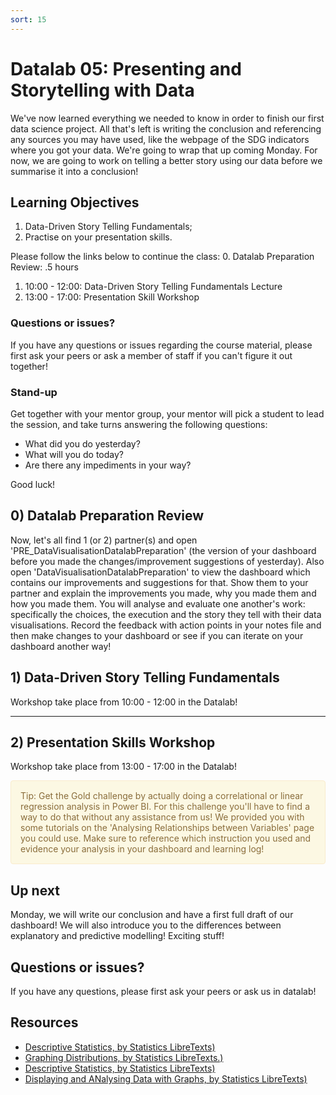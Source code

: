 ```yaml
---
sort: 15
---
```


# Datalab 05: Presenting and Storytelling with Data

We've now learned everything we needed to know in order to finish our first data science project. All that's left is writing the conclusion and referencing any sources you may have used, like the webpage of the SDG indicators where you got your data. We're going to wrap that up coming Monday. For now, we are going to work on telling a better story using our data before we summarise it into a conclusion! 

## Learning Objectives
1. Data-Driven Story Telling Fundamentals;
2. Practise on your presentation skills.

Please follow the links below to continue the class:
0. Datalab Preparation Review: .5 hours
1. 10:00 - 12:00: Data-Driven Story Telling Fundamentals Lecture
2. 13:00 - 17:00: Presentation Skill Workshop

### Questions or issues?
If you have any questions or issues regarding the course material, please first ask your peers or ask a member of staff if you can't figure it out together!

### Stand-up
Get together with your mentor group, your mentor will pick a student to lead the session, and take turns answering the following questions:
- What did you do yesterday?
- What will you do today?
- Are there any impediments in your way?

Good luck!

## 0) Datalab Preparation Review
Now, let's all find 1 (or 2) partner(s) and open 'PRE_DataVisualisationDatalabPreparation' (the version of your dashboard before you made the changes/improvement suggestions of yesterday). Also open 'DataVisualisationDatalabPreparation' to view the dashboard which contains our improvements and suggestions for that. Show them to your partner and explain the improvements you made, why you made them and how you made them. You will analyse and evaluate one another's work: specifically the choices, the execution and the story they tell with their data visualisations. Record the feedback with action points in your notes file and then make changes to your dashboard or see if you can iterate on your dashboard another way!


## 1) Data-Driven Story Telling Fundamentals
Workshop take place from 10:00 - 12:00 in the Datalab!

***

## 2) Presentation Skills Workshop
Workshop take place from 13:00 - 17:00 in the Datalab!


<div style="padding: 15px; border: 1px solid transparent; border-color: transparent; margin-bottom: 20px; border-radius: 4px; color: #8a6d3b;; background-color: #fcf8e3; border-color: #faebcc;">
Tip: Get the Gold challenge by actually doing a correlational or linear regression analysis in Power BI. For this challenge you'll have to find a way to do that without any assistance from us! We provided you with some tutorials on the 'Analysing Relationships between Variables' page you could use. Make sure to reference which instruction you used and evidence your analysis in your dashboard and learning log!
</div>


## Up next
Monday, we will write our conclusion and have a first full draft of our dashboard! We will also introduce you to the differences between explanatory and predictive modelling! Exciting stuff!


## Questions or issues?
If you have any questions, please first ask your peers or ask us in datalab!

## Resources
- [Descriptive Statistics, by Statistics LibreTexts)](https://statics.teams.cdn.office.net/evergreen-assets/safelinks/1/atp-safelinks.html?url=https%3A%2F%2Fstats.libretexts.org%2FBookshelves%2FIntroductory_Statistics%2FBook%253A_Introductory_Statistics_(OpenStax)%2F02%253A_Descriptive_Statistics)
- [Graphing Distributions, by Statistics LibreTexts.)](https://statics.teams.cdn.office.net/evergreen-assets/safelinks/1/atp-safelinks.html?url=https%3A%2F%2Fstats.libretexts.org%2FBookshelves%2FIntroductory_Statistics%2FBook%253A_Introductory_Statistics_(Lane)%2F02%253A_Graphing_Distributions)
-  [Descriptive Statistics, by Statistics LibreTexts)](https://statics.teams.cdn.office.net/evergreen-assets/safelinks/1/atp-safelinks.html?url=https%3A%2F%2Fstats.libretexts.org%2FBookshelves%2FIntroductory_Statistics%2FBook%253A_Introductory_Statistics_(Shafer_and_Zhang)%2F02%253A_Descriptive_Statistics)
 - [Displaying and ANalysing Data with Graphs, by Statistics LibreTexts)](https://statics.teams.cdn.office.net/evergreen-assets/safelinks/1/atp-safelinks.html?url=https%3A%2F%2Fstats.libretexts.org%2FBookshelves%2FIntroductory_Statistics%2FBook%253A_Inferential_Statistics_and_Probability_-_A_Holistic_Approach_(Geraghty)%2F02%253A_Displaying_and_Analyzing_Data_with_Graphs)
